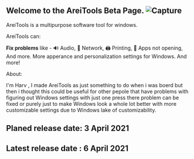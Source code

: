 ## Welcome to the AreiTools Beta Page. ![Capture](https://user-images.githubusercontent.com/80171286/112752629-dafbcc00-8fcb-11eb-8dc0-977da9f2f952.PNG)

AreiTools is a multipurpose software tool for windows.

AreiTools can:

**Fix problems** like - 🔊 Audio, 📡 Network, 🖨️ Printing, 🎲 Apps not opening, And more. More apperance and personalization settings for Windows. And more!

About:

I'm Harv , I made AreiTools as just something to do when i was boerd but then i thought this could be useful for other pepole that have problems with figuring out Windows settings with just one press there problem can be fixed or purely just to make Windows look a whole lot better with more customizable settings due to Windows lake of customizability.

## Planed release date: 3 April 2021
## Latest release date : 6 April 2021
